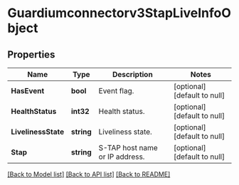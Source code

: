 # Guardiumconnectorv3StapLiveInfoObject

## Properties
Name | Type | Description | Notes
------------ | ------------- | ------------- | -------------
**HasEvent** | **bool** | Event flag. | [optional] [default to null]
**HealthStatus** | **int32** | Health status. | [optional] [default to null]
**LivelinessState** | **string** | Liveliness state. | [optional] [default to null]
**Stap** | **string** | S-TAP host name or IP address. | [optional] [default to null]

[[Back to Model list]](../README.md#documentation-for-models) [[Back to API list]](../README.md#documentation-for-api-endpoints) [[Back to README]](../README.md)

